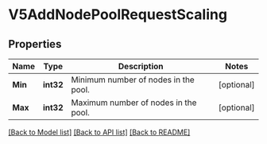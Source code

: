 # V5AddNodePoolRequestScaling

## Properties

Name | Type | Description | Notes
------------ | ------------- | ------------- | -------------
**Min** | **int32** | Minimum number of nodes in the pool. | [optional] 
**Max** | **int32** | Maximum number of nodes in the pool. | [optional] 

[[Back to Model list]](../README.md#documentation-for-models) [[Back to API list]](../README.md#documentation-for-api-endpoints) [[Back to README]](../README.md)


